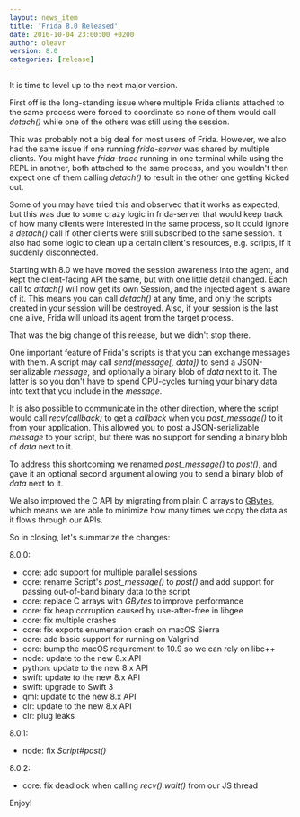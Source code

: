 ```yaml
---
layout: news_item
title: 'Frida 8.0 Released'
date: 2016-10-04 23:00:00 +0200
author: oleavr
version: 8.0
categories: [release]
---
```


It is time to level up to the next major version.

First off is the long-standing issue where multiple Frida clients attached to
the same process were forced to coordinate so none of them would call *detach()*
while one of the others was still using the session.

This was probably not a big deal for most users of Frida. However, we also had
the same issue if one running *frida-server* was shared by multiple clients.
You might have *frida-trace* running in one terminal while using the REPL in
another, both attached to the same process, and you wouldn't then expect one of
them calling *detach()* to result in the other one getting kicked out.

Some of you may have tried this and observed that it works as expected, but this
was due to some crazy logic in frida-server that would keep track of how many
clients were interested in the same process, so it could ignore a *detach()*
call if other clients were still subscribed to the same session. It also had
some logic to clean up a certain client's resources, e.g. scripts, if it
suddenly disconnected.

Starting with 8.0 we have moved the session awareness into the agent, and kept
the client-facing API the same, but with one little detail changed. Each call to
*attach()* will now get its own Session, and the injected agent is aware of it.
This means you can call *detach()* at any time, and only the scripts created in
your session will be destroyed. Also, if your session is the last one alive,
Frida will unload its agent from the target process.

That was the big change of this release, but we didn't stop there.

One important feature of Frida's scripts is that you can exchange messages with
them. A script may call *send(message[, data])* to send a JSON-serializable
*message*, and optionally a binary blob of *data* next to it. The latter is so
you don't have to spend CPU-cycles turning your binary data into text that you
include in the *message*.

It is also possible to communicate in the other direction, where the script
would call *recv(callback)* to get a *callback* when you *post_message()* to
it from your application. This allowed you to post a JSON-serializable *message*
to your script, but there was no support for sending a binary blob of *data*
next to it.

To address this shortcoming we renamed *post_message()* to *post()*, and gave it
an optional second argument allowing you to send a binary blob of *data* next to
it.

We also improved the C API by migrating from plain C arrays to [GBytes](https://developer.gnome.org/glib/stable/glib-Byte-Arrays.html#GBytes),
which means we are able to minimize how many times we copy the data as it flows
through our APIs.

So in closing, let's summarize the changes:

8.0.0:

- core: add support for multiple parallel sessions
- core: rename Script's *post_message()* to *post()* and add support for passing
        out-of-band binary data to the script
- core: replace C arrays with *GBytes* to improve performance
- core: fix heap corruption caused by use-after-free in libgee
- core: fix multiple crashes
- core: fix exports enumeration crash on macOS Sierra
- core: add basic support for running on Valgrind
- core: bump the macOS requirement to 10.9 so we can rely on libc++
- node: update to the new 8.x API
- python: update to the new 8.x API
- swift: update to the new 8.x API
- swift: upgrade to Swift 3
- qml: update to the new 8.x API
- clr: update to the new 8.x API
- clr: plug leaks

8.0.1:

- node: fix *Script#post()*

8.0.2:

- core: fix deadlock when calling *recv().wait()* from our JS thread

Enjoy!
